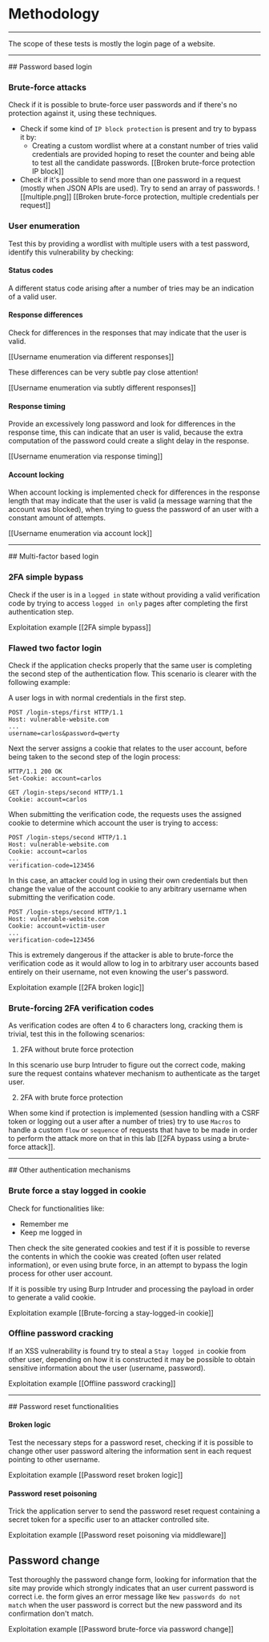 # Methodology
<hr>
The scope of these tests is mostly the login page of a website.
<hr>
## Password based login

### Brute-force attacks

Check if it is possible to brute-force user passwords and if there's no protection against it, using these techniques.

- Check if some kind of `IP block protection` is present and try to bypass it by:
	- Creating a custom wordlist where at a constant number of tries valid credentials are provided hoping to reset the counter and being able to test all the candidate passwords.
	[[Broken brute-force protection IP block]]
- Check if it's possible to send more than one password in a request (mostly when JSON APIs are used). Try to send an array of passwords.
	![[multiple.png]]
[[Broken brute-force protection, multiple credentials per request]]


### User enumeration

Test this by providing a wordlist with multiple users with a test password, identify this vulnerability by checking:

#### Status codes

A different status code arising after a number of tries may be an indication of a valid user.

#### Response differences

Check for differences in the responses that may indicate that the user is valid.

[[Username enumeration via different responses]]

These differences can be very subtle pay close attention!

[[Username enumeration via subtly different responses]]

#### Response timing

Provide an excessively long password and look for differences in the response time, this can indicate that an user is valid, because the extra computation of the password could create a slight delay in the response.

[[Username enumeration via response timing]]

#### Account locking

When account locking is implemented check for differences in the response length that may indicate that the user is valid (a message warning that the account was blocked), when trying to guess the password of an user with a constant amount of attempts.

[[Username enumeration via account lock]]

<hr>
## Multi-factor based login

### 2FA simple bypass

Check if the user is in a `logged in` state without providing a valid verification code by trying to access `logged in only` pages after completing the first authentication step.

Exploitation example [[2FA simple bypass]]

### Flawed two factor login

Check if the application checks properly that the same user is completing the second step of the authentication flow. This scenario is clearer with the following example:

A user logs in with normal credentials in the first step.

```HTTP
POST /login-steps/first HTTP/1.1 
Host: vulnerable-website.com
... 
username=carlos&password=qwerty
```

Next the server assigns a cookie that relates to the user account, before being taken to the second step of the login process:

```HTTP
HTTP/1.1 200 OK 
Set-Cookie: account=carlos
```

```HTTP
GET /login-steps/second HTTP/1.1 
Cookie: account=carlos
```

When submitting the verification code, the requests uses the assigned cookie to determine which account the user is trying to access:

```HTTP
POST /login-steps/second HTTP/1.1 
Host: vulnerable-website.com 
Cookie: account=carlos 
... 
verification-code=123456
```

In this case, an attacker could log in using their own credentials but then change the value of the account cookie to any arbitrary username when submitting the verification code.

```HTTP
POST /login-steps/second HTTP/1.1 
Host: vulnerable-website.com 
Cookie: account=victim-user 
... 
verification-code=123456
```

This is extremely dangerous if the attacker is able to brute-force the verification code as it would allow to log in to arbitrary user accounts based entirely on their username, not even knowing the user's password.

Exploitation example [[2FA broken logic]]

### Brute-forcing 2FA verification codes

As verification codes are often 4 to 6 characters long, cracking them is trivial, test this in the following scenarios:

1. 2FA without brute force protection

In this scenario use burp Intruder to figure out the correct code, making sure the request contains whatever mechanism to authenticate as the target user.

2. 2FA with brute force protection

When some kind if protection is implemented (session handling with a CSRF token or logging out a user after a number of tries) try to use `Macros` to handle a custom `flow` or `sequence` of requests that have to be made in order to perform the attack more on that in this lab [[2FA bypass using a brute-force attack]].



<hr>
## Other authentication mechanisms

### Brute force a stay logged in cookie

Check for functionalities like:
- Remember me
- Keep me logged in

Then check the site generated cookies and test if it is possible to reverse the contents in which the cookie was created (often user related information), or even using brute force, in an attempt to bypass the login process for other user account.

If it is possible try using Burp Intruder and processing the payload in order to generate a valid cookie.

Exploitation example [[Brute-forcing a stay-logged-in cookie]]

### Offline password cracking

If an XSS vulnerability is found try to steal a `Stay logged in` cookie from other user, depending on how it is constructed it may be possible to obtain sensitive information about the user (username, password).

Exploitation example [[Offline password cracking]]

<hr>
## Password reset functionalities

#### Broken logic

Test the necessary steps for a password reset, checking if it is possible to change other user password altering the information sent in each request pointing to other username.

Exploitation example [[Password reset broken logic]]

#### Password reset poisoning

Trick the application server to send the password reset request containing a secret token for a specific user to an attacker controlled site.

Exploitation example [[Password reset poisoning via middleware]]



## Password change

Test thoroughly the password change form, looking for information that the site may provide which strongly indicates that an user current password is correct i.e. the form gives an error message like `New passwords do not match` when the user password is correct but the new password and its confirmation don't match.

Exploitation example [[Password brute-force via password change]]